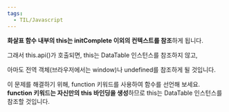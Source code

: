 ```yaml
---
tags:
  - TIL/Javascript
---
```



**화살표 함수 내부의 this는 initComplete 이외의 컨텍스트를 참조**하게 됩니다.

그래서 this.api()가 호출되면, this는 DataTable 인스턴스를 참조하지 않고,

아마도 전역 객체(브라우저에서는 window)나 undefined를 참조하게 될 것입니다.

이 문제를 해결하기 위해, function 키워드를 사용하여 함수를 선언해 보세요. 
**function 키워드는 자신만의 this 바인딩을 생성**하므로 this는 DataTable 인스턴스를 참조할 것입니다.